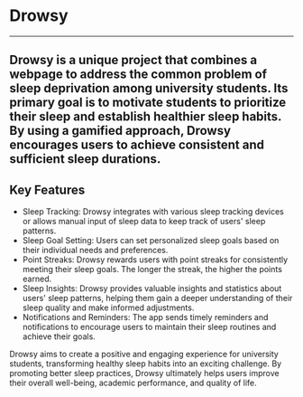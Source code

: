 # Drowsy
---
Drowsy is a unique project that combines a webpage to address the common problem of sleep deprivation among university students. Its primary goal is to motivate students to prioritize their sleep and establish healthier sleep habits. By using a gamified approach, Drowsy encourages users to achieve consistent and sufficient sleep durations.
---
## Key Features
- Sleep Tracking: Drowsy integrates with various sleep tracking devices or allows manual input of sleep data to keep track of users' sleep patterns.
- Sleep Goal Setting: Users can set personalized sleep goals based on their individual needs and preferences.
- Point Streaks: Drowsy rewards users with point streaks for consistently meeting their sleep goals. The longer the streak, the higher the points earned.
- Sleep Insights: Drowsy provides valuable insights and statistics about users' sleep patterns, helping them gain a deeper understanding of their sleep quality and make informed adjustments.
- Notifications and Reminders: The app sends timely reminders and notifications to encourage users to maintain their sleep routines and achieve their goals.

Drowsy aims to create a positive and engaging experience for university students, transforming healthy sleep habits into an exciting challenge. By promoting better sleep practices, Drowsy ultimately helps users improve their overall well-being, academic performance, and quality of life.

